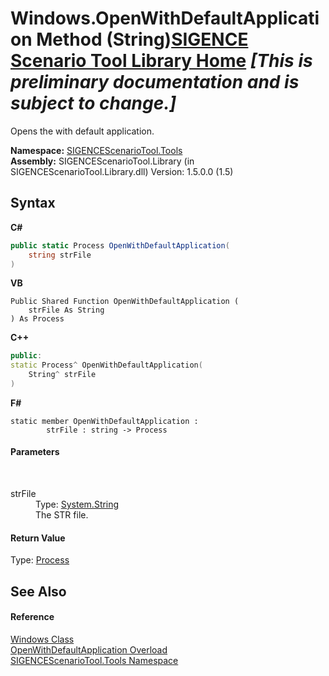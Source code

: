 # Windows.OpenWithDefaultApplication Method (String)<a href="https://github.com/ObiWanLansi/SIGENCE-Scenario-Tool">SIGENCE Scenario Tool Library Home</a> _**\[This is preliminary documentation and is subject to change.\]**_

Opens the with default application.

**Namespace:**&nbsp;<a href="ed07aae6-c2f9-b6d8-effe-51b38a92d007.md">SIGENCEScenarioTool.Tools</a><br />**Assembly:**&nbsp;SIGENCEScenarioTool.Library (in SIGENCEScenarioTool.Library.dll) Version: 1.5.0.0 (1.5)

## Syntax

**C#**<br />
``` C#
public static Process OpenWithDefaultApplication(
	string strFile
)
```

**VB**<br />
``` VB
Public Shared Function OpenWithDefaultApplication ( 
	strFile As String
) As Process
```

**C++**<br />
``` C++
public:
static Process^ OpenWithDefaultApplication(
	String^ strFile
)
```

**F#**<br />
``` F#
static member OpenWithDefaultApplication : 
        strFile : string -> Process 

```


#### Parameters
&nbsp;<dl><dt>strFile</dt><dd>Type: <a href="http://msdn2.microsoft.com/en-us/library/s1wwdcbf" target="_blank">System.String</a><br />The STR file.</dd></dl>

#### Return Value
Type: <a href="http://msdn2.microsoft.com/en-us/library/ccf1tfx0" target="_blank">Process</a><br />

## See Also


#### Reference
<a href="4204d6b5-88ef-09e8-b2ac-d2c098dc13dc.md">Windows Class</a><br /><a href="5c541532-39a9-0069-424e-3a1bcf3b9a25.md">OpenWithDefaultApplication Overload</a><br /><a href="ed07aae6-c2f9-b6d8-effe-51b38a92d007.md">SIGENCEScenarioTool.Tools Namespace</a><br />